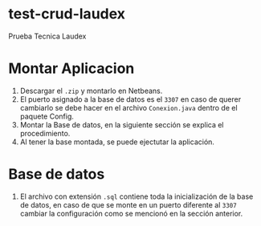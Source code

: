 # test-crud-laudex
Prueba Tecnica Laudex

# Montar Aplicacion
1. Descargar el `.zip` y montarlo en Netbeans.
2. El puerto asignado a la base de datos es el `3307` en caso de querer cambiarlo se debe hacer en el archivo `Conexion.java` dentro de el paquete Config.
3. Montar la Base de datos, en la siguiente sección se explica el procedimiento.
4. Al tener la base montada, se puede ejectutar la aplicación.

# Base de datos
1. El archivo con extensión `.sql` contiene toda la inicialización de la base de datos, en caso de que se monte en un puerto diferente al `3307` cambiar la configuración como se mencionó en la sección anterior.
